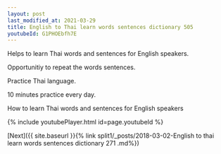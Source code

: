 ```yaml
---
layout: post
last_modified_at: 2021-03-29
title: English to Thai learn words sentences dictionary 505 
youtubeId: G1PHOEbfh7E
---
```

 
 
Helps to learn Thai words and sentences for English speakers.

Opportunitiy to repeat the words sentences. 

Practice Thai language. 
 
10 minutes practice every day. 
 
How to learn Thai words and sentences for English speakers 
 
{% include youtubePlayer.html id=page.youtubeId %}
 
 
[Next]({{ site.baseurl }}{% link  split1/_posts/2018-03-02-English to thai learn words sentences dictionary 271 .md%})
 
